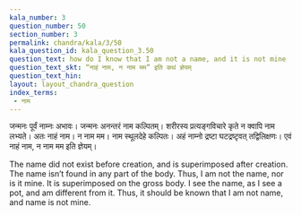 ```yaml
---
kala_number: 3
question_number: 50
section_number: 3
permalink: chandra/kala/3/50
kala_question_id: kala_question_3.50
question_text: how do I know that I am not a name, and it is not mine
question_text_skt: “नाहं नाम, न नाम मम” इति कथं ज्ञेयम्
question_text_hin: 
layout: layout_chandra_question
index_terms:
 - नाम
---
```


<!-- skt-start -->
जन्मनः पूर्वं नाम्नः अभावः। जन्मनः अनन्तरं नाम कल्पितम्। शरीरस्य प्रत्यङ्गविचारे कृते न क्वापि नाम लभ्यते। 
अतः नाहं नाम। न नाम मम। नाम स्थूलदेहे कल्पितः। अहं नाम्नो द्रष्टा घटद्रष्टृवत् तद्विलिक्षणः। एवं नाहं नाम, न नाम मम इति ज्ञेयम्।
<!-- skt-end -->

<!-- eng-start -->
The name did not exist before creation, and is superimposed after creation. The name isn’t found in any part of the body. Thus, I am not the name, nor is it mine. It is superimposed on the gross body. I see the name, as I see a pot, and am different from it. Thus, it should be known that I am not name, and name is not mine.
<!-- eng-end -->
